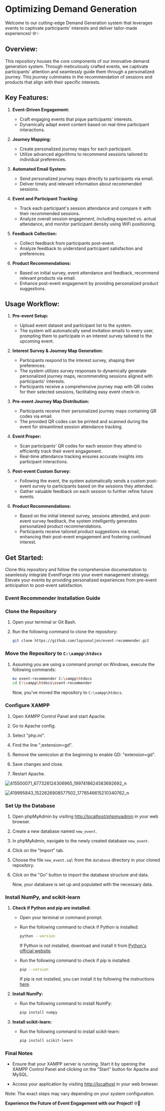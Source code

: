# Optimizing Demand Generation

Welcome to our cutting-edge Demand Generation system that leverages events to captivate participants' interests and deliver tailor-made experiences! 🌐✨

## Overview:
This repository houses the core components of our innovative demand generation system. Through meticulously crafted events, we captivate participants' attention and seamlessly guide them through a personalized journey. This journey culminates in the recommendation of sessions and products that align with their specific interests.

## Key Features:
1. **Event-Driven Engagement:**
   - Craft engaging events that pique participants' interests.
   - Dynamically adapt event content based on real-time participant interactions.

2. **Journey Mapping:**
   - Create personalized journey maps for each participant.
   - Utilize advanced algorithms to recommend sessions tailored to individual preferences.

3. **Automated Email System:**
   - Send personalized journey maps directly to participants via email.
   - Deliver timely and relevant information about recommended sessions.

4. **Event and Participant Tracking:**
   -  Track each participant's session attendance and compare it with their recommended sessions.
   -  Analyze overall session engagement, including expected vs. actual attendance, and monitor participant density using WiFi positioning.

5. **Feedback Collection:**
   - Collect feedback from participants post-event.
   - Analyze feedback to understand participant satisfaction and preferences.

6. **Product Recommendations:**
   - Based on initial survey, event attendance and feedback, recommend relevant products via email.
   - Enhance post-event engagement by providing personalized product suggestions.

## Usage Workflow:

1. **Pre-event Setup:**
   - Upload event dataset and participant list to the system.
   - The system will automatically send invitation emails to every user, prompting them to participate in an interest survey tailored to the upcoming event.

2. **Interest Survey & Journey Map Generation:**
   - Participants respond to the interest survey, shaping their preferences.
   - The system utilizes survey responses to dynamically generate personalized journey maps, recommending sessions aligned with participants' interests.
   - Participants receive a comprehensive journey map with QR codes for their selected sessions, facilitating easy event check-in.

3. **Pre-event Journey Map Distribution:**
   - Participants receive their personalized journey maps containing QR codes via email.
   - The provided QR codes can be printed and scanned during the event for streamlined session attendance tracking.

4. **Event Proper:**
   - Scan participants' QR codes for each session they attend to efficiently track their event engagement.
   - Real-time attendance tracking ensures accurate insights into participant interactions.

5. **Post-event Custom Survey:**
   - Following the event, the system automatically sends a custom post-event survey to participants based on the sessions they attended.
   - Gather valuable feedback on each session to further refine future events.

6. **Product Recommendations:**
   - Based on the initial interest survey, sessions attended, and post-event survey feedback, the system intelligently generates personalized product recommendations.
   - Participants receive tailored product suggestions via email, enhancing their post-event engagement and fostering continued interest.

## Get Started:
Clone this repository and follow the comprehensive documentation to seamlessly integrate EventForge into your event management strategy. Elevate your events by providing personalized experiences from pre-event anticipation to post-event satisfaction.


### Event Recommender Installation Guide
### Clone the Repository

1. Open your terminal or Git Bash.

2. Run the following command to clone the repository:

    ```bash
    git clone https://github.com/laysonaljon/event-recommender.git
    ```

### Move the Repository to `C:\xampp\htdocs`

1. Assuming you are using a command prompt on Windows, execute the following commands:

    ```bash
    mv event-recommender C:\xampp\htdocs
    cd C:\xampp\htdocs\event-recommender
    ```

   Now, you've moved the repository to `C:\xampp\htdocs`.

### Configure XAMPP
1. Open XAMPP Control Panel and start Apache.

2. Go to Apache config.

3. Select "php.ini".

4. Find the line ";extension=gd".

5. Remove the semicolon at the beginning to enable GD: "extension=gd".

6. Save changes and close.

7. Restart Apache.

![415500071_677326124306965_1997418624583692692_n](https://github.com/laysonaljon/event-recommender/assets/80148930/af8fc6ec-70eb-4f85-bd77-0b793d9f82e1)

![419995843_1522626908577502_1778546615210340762_n](https://github.com/laysonaljon/event-recommender/assets/80148930/4290cf22-88f6-49c6-9667-7c0b12442846)


### Set Up the Database

1. Open phpMyAdmin by visiting [http://localhost/phpmyadmin](http://localhost/phpmyadmin) in your web browser.

2. Create a new database named `new_event`.

3. In phpMyAdmin, navigate to the newly created database `new_event`.

4. Click on the "Import" tab.

5. Choose the file `new_event.sql` from the `database` directory in your cloned repository.

6. Click on the "Go" button to import the database structure and data.

   Now, your database is set up and populated with the necessary data.


### Install NumPy, and scikit-learn

1. **Check if Python and pip are installed:**

    - Open your terminal or command prompt.
    - Run the following command to check if Python is installed:

        ```bash
        python --version
        ```

      If Python is not installed, download and install it from [Python's official website](https://www.python.org/downloads/).

    - Run the following command to check if pip is installed:

        ```bash
        pip --version
        ```

      If pip is not installed, you can install it by following the instructions [here](https://pip.pypa.io/en/stable/installation/).

2. **Install NumPy:**

    - Run the following command to install NumPy:

        ```bash
        pip install numpy
        ```

3. **Install scikit-learn:**

    - Run the following command to install scikit-learn:

        ```bash
        pip install scikit-learn
        ```


### Final Notes

- Ensure that your XAMPP server is running. Start it by opening the XAMPP Control Panel and clicking on the "Start" button for Apache and MySQL.

- Access your application by visiting [http://localhost](http://localhost) in your web browser.

Note: The exact steps may vary depending on your system configuration. 

**Experience the Future of Event Engagement with our Project!** 🌐🚀
